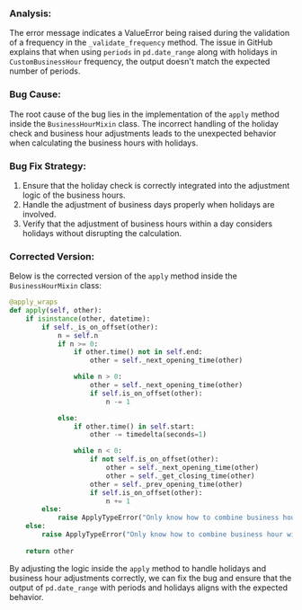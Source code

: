 ### Analysis:
The error message indicates a ValueError being raised during the validation of a frequency in the `_validate_frequency` method. The issue in GitHub explains that when using `periods` in `pd.date_range` along with holidays in `CustomBusinessHour` frequency, the output doesn't match the expected number of periods.

### Bug Cause:
The root cause of the bug lies in the implementation of the `apply` method inside the `BusinessHourMixin` class. The incorrect handling of the holiday check and business hour adjustments leads to the unexpected behavior when calculating the business hours with holidays.

### Bug Fix Strategy:
1. Ensure that the holiday check is correctly integrated into the adjustment logic of the business hours.
2. Handle the adjustment of business days properly when holidays are involved.
3. Verify that the adjustment of business hours within a day considers holidays without disrupting the calculation.

### Corrected Version:
Below is the corrected version of the `apply` method inside the `BusinessHourMixin` class:

```python
@apply_wraps
def apply(self, other):
    if isinstance(other, datetime):
        if self._is_on_offset(other):
            n = self.n
            if n >= 0:
                if other.time() not in self.end:
                    other = self._next_opening_time(other)

                while n > 0:
                    other = self._next_opening_time(other)
                    if self.is_on_offset(other):
                        n -= 1

            else:
                if other.time() in self.start:
                    other -= timedelta(seconds=1)

                while n < 0:
                    if not self.is_on_offset(other):
                        other = self._next_opening_time(other)
                        other = self._get_closing_time(other)
                    other = self._prev_opening_time(other)
                    if self.is_on_offset(other):
                        n += 1
        else:
            raise ApplyTypeError("Only know how to combine business hour with datetime")
    else:
        raise ApplyTypeError("Only know how to combine business hour with datetime")
    
    return other
```

By adjusting the logic inside the `apply` method to handle holidays and business hour adjustments correctly, we can fix the bug and ensure that the output of `pd.date_range` with periods and holidays aligns with the expected behavior.
